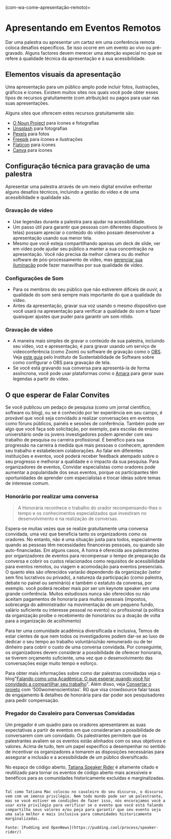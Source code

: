 (com-wa-come-apresentação-remoto)=
# Apresentando em Eventos Remotos

Dar uma palestra ou apresentar um cartaz em uma conferência remota coloca desafios específicos. Se isso ocorre em um evento ao vivo ou pré-gravado. Alguns factores devem merecer uma atenção especial no que se refere à qualidade técnica da apresentação e à sua acessibilidade.

## Elementos visuais da apresentação

Uma apresentação para um público amplo pode incluir fotos, ilustrações, gráficos e ícones. Existem muitos sites nos quais você pode obter esses tipos de recursos gratuitamente (com atribuição) ou pagos para usar nas suas apresentações.

Alguns sites que oferecem estes recursos gratuitamente são:

* [O Noun Project](https://thenounproject.com) para ícones e fotografias
* [Unsplash](https://unsplash.com) para fotografias
* [Pexels](https://www.pexels.com) para fotos
* [Freepik](https://www.freepik.com/free-photos-vectors/english) para ícones e ilustrações
* [Flaticon](https://www.flaticon.com/free-icons/english) para ícones
* [Canva](https://www.canva.com) para ícones

## Configuração técnica para gravação de uma palestra

Apresentar uma palestra através de um meio digital envolve enfrentar alguns desafios técnicos, incluindo a gestão do vídeo e de uma acessibilidade e qualidade sãs.

### Gravação de vídeo

* Use legendas durante a palestra para ajudar na acessibilidade.
* Um passo útil para garantir que pessoas com diferentes dispositivos (e telas) possam apreciar o conteúdo do vídeo possam desenvolver a apresentação usando sua menor tela.
* Mesmo que você esteja compartilhando apenas um deck de slide, ver em vídeo pode ajudar seu público a manter a sua concentração na apresentação. Você não precisa da melhor câmera ou do melhor software de pós-processamento de vídeo, mas [gerenciar sua iluminação](https://www.youtube.com/watch?v=rGcAM1CNEU0&ab_channel=Wirecutter) pode fazer maravilhas por sua qualidade de vídeo.

### Configurações de Som

* Para os membros do seu público que não estiverem difíceis de ouvir, a qualidade do som será sempre mais importante do que a qualidade do vídeo.
* Antes da apresentação, gravar sua voz usando o mesmo dispositivo que você usará na apresentação para verificar a qualidade do som e fazer quaisquer ajustes que puder para garantir um som nítido.

### Gravação de vídeo

* A maneira mais simples de gravar o conteúdo de sua palestra, incluindo seu vídeo, voz e apresentação, é para gravar usando um serviço de videoconferência (como Zoom) ou software de gravação como o [OBS](https://obsproject.com). Veja [este guia](https://software.ac.uk/fellowship-programme/2019/application-video-guide) pelo Instituto de Sustentabilidade de Software sobre como configurar o OBS para gravação de tela.
* Se você está gravando sua conversa para apresentá-la de forma assíncrona, você pode usar plataformas como o [Amara](https://amara.org) para gerar suas legendas a partir do vídeo.

## O que esperar de Falar Convites

Se você publicou um pedaço de pesquisa (como um jornal científico, software ou blog), ou se é conhecido por ter experiência em seu campo, é provável que você seja convidado a realizar conversações em eventos como fóruns públicos, painéis e sessões de conferência. Também pode ser algo que você faça sob solicitação, por exemplo, para escolas de ensino universitário onde os jovens investigadores podem aprender com seu trabalho de pesquisa ou carreira profissional. É benéfico para sua progressão na carreira à medida que mais pessoas o conhecem, aprendem seu trabalho e estabelecem colaborações. Ao falar em diferentes instituições e eventos, você poderá receber feedback atempado sobre o seu progresso e melhorar a qualidade e o impacto da sua pesquisa. Para organizadores de eventos, Convidar especialistas como oradores pode aumentar a popularidade dos seus eventos, porque os participantes têm oportunidades de aprender com especialistas e trocar ideias sobre temas de interesse comum.

### Honorário por realizar uma conversa

> A Honorária reconhece o trabalho do orador recompensando-lhes o tempo e os conhecimentos especializados que investiram no desenvolvimento e na realização de conversas.

Espera-se muitas vezes que se realize gratuitamente uma conversa convidada, uma vez que beneficia tanto os organizadores como os oradores. No entanto, não é uma situação justa para todos, especialmente quando as pessoas têm necessidades financeiras pessoais, ou quando são auto-financiadas. Em alguns casos, A honra é oferecida aos palestrantes por organizadores de eventos para recompensar o tempo de preparação da conversa e cobrir os custos relacionados como requisitos de acessibilidade para eventos remotos, ou viagem e acomodação para eventos presenciais. O quanto eles são oferecidos variarão dependendo da organização (setor sem fins lucrativos ou privado), a natureza da participação (como palestra, debate no painel ou seminário) e também o estatuto da conversa, por exemplo. você poderá receber mais por ser um keynote speaker em uma grande conferência. Muitos estudiosos nunca são oferecidos ou não aceitam pagamentos de honoraria para muitos pessoais (impostos, sobrecarga do administrador na movimentação de um pequeno fundo, salário suficiente ou interesse pessoal no evento) ou profissional (a política da organização proíbe o recebimento de honorários ou a doação de volta para a organização de acolhimento)

Para ter uma comunidade acadêmica diversificada e inclusiva, Temos de estar cientes de que nem todos os investigadores podem dar-se ao luxo de dedicar o seu tempo ao trabalho voluntário/não remunerado ou de ter dinheiro para cobrir o custo de uma conversa convidada. Por conseguinte, os organizadores devem considerar a possibilidade de oferecer honoraria, se tiverem orçamento suficiente, uma vez que o desenvolvimento das conversações exige muito tempo e esforço.

Para obter mais informações sobre como dar palestras convidadas veja o blog"[Falando como uma Acadêmica: O que esperar quando você for convidado a compartilhar seu trabalho](http://getalifephd.blogspot.com/2017/04/speaking-as-academic-what-to-expect.html)". Além disso, veja [Consertar o projeto](https://500womenscientists.org/fix-the-gap) com '500womenscientistas'. RG que visa crowdsource falar taxas de engajamento & detalhes de honorária para dar poder aos pesquisadores para pedir compensação.

### Pregador do Cavaleiro para Conversas Convidadas

Um pregador é um quadro para os oradores apresentarem as suas expectativas a partir de eventos em que considerariam a possibilidade de conversarem com um convidado. Os palestrantes permitem que os palestrantes avaliem se os eventos estão alinhados com os seus objetivos e valores. Acima de tudo, tem um papel específico a desempenhar no sentido de incentivar os organizadores a tomarem as disposições necessárias para assegurar a inclusão e a acessibilidade de um público diversificado.

No espaço de código aberto, [Tatiana Speaker Rider](https://gist.github.com/tatianamac/493ca668ee7f7c07a5b282f6d9132552) é altamente citado e reutilizado para tornar os eventos de código aberto mais acessíveis e benéficos para as comunidades historicamente excluídas e marginalizadas.

``` {Note} Speakers: What You Can Do

Tal como Tatiana Mac colocou no cavaleiro do seu discurso, o discurso vem com um imenso privilégio. Nem todo mundo pode ser um palestrante, mas se você estiver em condições de fazer isso, nós encorajamos você a usar este privilégio para verificar se o evento que você está falando compartilha seus valores e/ou peça para garantir que seu evento seja uma sala melhor e mais inclusiva para comunidades historicamente marginalizadas.

Fonte: [Pudding and OpenNews](https://pudding.cool/process/speaker-rider/)
```
